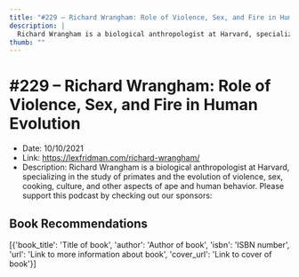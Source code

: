 ```yaml
---
title: "#229 – Richard Wrangham: Role of Violence, Sex, and Fire in Human Evolution"
description: |
  Richard Wrangham is a biological anthropologist at Harvard, specializing in the study of primates and the evolution of violence, sex, cooking, culture, and other aspects of ape and human behavior. Please support this podcast by checking out our sponsors:"
thumb: ""
---
```


# #229 – Richard Wrangham: Role of Violence, Sex, and Fire in Human Evolution

  - Date: 10/10/2021
  - Link: https://lexfridman.com/richard-wrangham/
  - Description: Richard Wrangham is a biological anthropologist at Harvard, specializing in the study of primates and the evolution of violence, sex, cooking, culture, and other aspects of ape and human behavior. Please support this podcast by checking out our sponsors:

## Book Recommendations

[{'book_title': 'Title of book', 'author': 'Author of book', 'isbn': 'ISBN number', 'url': 'Link to more information about book', 'cover_url': 'Link to cover of book'}]